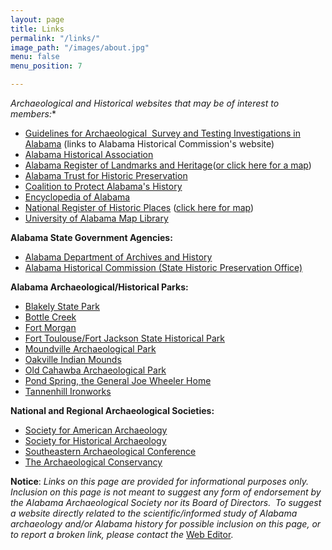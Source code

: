 ```yaml
---
layout: page
title: Links
permalink: "/links/"
image_path: "/images/about.jpg"
menu: false
menu_position: 7

---
```

**Archaeological and Historical websites* that may be of interest to members:**

* [Guidelines for Archaeological  Survey and Testing Investigations in Alabama](http://ahc.alabama.gov/section106PDFs/Policy%20for%20Archaeological%20Survey%20and%20Testing%20in%20Alabama.pdf) (links to Alabama Historical Commission's website)
* [Alabama Historical Association](http://www.alabamahistory.net/)
* [Alabama Register of Landmarks and Heritage](http://ahc.alabama.gov/alabamaregister.aspx)([or click here for a map](http://arcg.is/2k40Uh9))
* [Alabama Trust for Historic Preservation](http://www.alabamatrust.info/)
* [Coalition to Protect Alabama's History](https://www.facebook.com/Coalition-to-Protect-Alabamas-History-156121757838340/)
* [Encyclopedia of Alabama](http://www.encyclopediaofalabama.org/)
* [National Register of Historic Places](http://ahc.alabama.gov/nationalregister.aspx) ([click here for map](http://arcg.is/1UOPgkQ))
* [University of Alabama Map Library](http://alabamamaps.ua.edu/)

**Alabama State Government Agencies:**

* [Alabama Department of Archives and History](http://archives.state.al.us/)
* [Alabama Historical Commission (State Historic Preservation Office)](http://ahc.alabama.gov/)

**Alabama Archaeological/Historical Parks:**

* [Blakely State Park](http://www.blakeleypark.com/)
* [Bottle Creek](http://ahc.alabama.gov/properties/bottlecreek/bottlecreek.aspx)
* [Fort Morgan](http://www.fort-morgan.org/)
* [Fort Toulouse/Fort Jackson State Historical Park](https://fttoulousejackson.org/)
* [Moundville Archaeological Park](http://moundville.ua.edu/)
* [Oakville Indian Mounds](http://oakvilleindianmounds.com/)
* [Old Cahawba Archaeological Park](http://cahawba.com/)
* [Pond Spring, the General Joe Wheeler Home](http://ahc.alabama.gov/properties/pondspring/pondspring.aspx)
* [Tannenhill Ironworks](http://www.tannehill.org/)

**National and Regional Archaeological Societies:**

* [Society for American Archaeology](saa.org)
* [Society for Historical Archaeology](https://sha.org/)
* [Southeastern Archaeological Conference](http://www.southeasternarchaeology.org/)
* [The Archaeological Conservancy](https://www.archaeologicalconservancy.org/)

**Notice**: _Links on this page are provided for informational purposes only.  Inclusion on this page is not meant to suggest any form of endorsement by the Alabama Archaeological Society nor its Board of Directors.  To suggest a website directly related to the scientific/informed study of Alabama archaeology and/or Alabama history for possible inclusion on this page, or to report a broken link, please contact the_ [Web Editor](javascript:void(location.href='mailto:'+String.fromCharCode(115,105,112,101,115,46,101,114,105,99,64,103,109,97,105,108,46,99,111,109)+'?subject=AAS%20Links%20Page')).